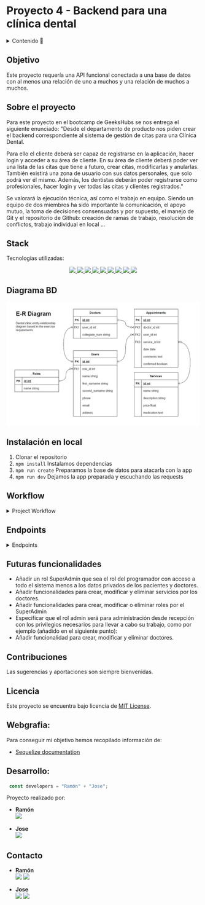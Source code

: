 # Proyecto 4 - Backend para una clínica dental

<details>
  <summary>Contenido 📝</summary>
  <ol>
    <li><a href="#objetivo">Objetivo</a></li>
    <li><a href="#sobre-el-proyecto">Sobre el proyecto</a></li>
    <li><a href="#stack">Stack</a></li>
    <li><a href="#diagrama-bd">Diagrama</a></li>
    <li><a href="#instalación-en-local">Instalación</a></li>
    <li><a href="#work-flow">Work-flow</a></li>
    <li><a href="#endpoints">Endpoints</a></li>
    <li><a href="#futuras-funcionalidades">Futuras funcionalidades</a></li>
    <li><a href="#contribuciones">Contribuciones</a></li>
    <li><a href="#licencia">Licencia</a></li>
    <li><a href="#webgrafia">Webgrafia</a></li>
    <li><a href="#desarrollo">Desarrollo</a></li>
    <li><a href="#contacto">Contacto</a></li>
  </ol>
</details>

## Objetivo
Este proyecto requería una API funcional conectada a una base de datos con al menos una relación de uno a muchos y una relación de muchos a muchos.

## Sobre el proyecto
Para este proyecto en el bootcamp de GeeksHubs se nos entrega el siguiente enunciado:
"Desde el departamento de producto nos piden crear el backend correspondiente al sistema de gestión de citas para una Clínica Dental.

Para ello el cliente deberá ser capaz de registrarse en la aplicación, hacer login y acceder a su área de cliente. En su área de cliente deberá poder ver una lista de las citas que tiene a futuro, crear citas, modificarlas y anularlas. También existirá una zona de usuario con sus datos personales, que solo podrá ver él mismo. Además, los dentistas deberán poder registrarse como profesionales, hacer
login y ver todas las citas y clientes registrados." 

Se valorará la ejecución técnica, así como el trabajo en equipo. Siendo un equipo de dos miembros ha sido importante la comunicación, el apoyo mutuo, la toma de decisiones consensuadas y por supuesto, el manejo de Git y el repositorio de Github: creación de ramas de trabajo, resolución de conflictos, trabajo individual en local ... 

## Stack
Tecnologías utilizadas:

<div align="center">

<a href="https://www.expressjs.com/">
    <img src= "https://img.shields.io/badge/express.js-%23404d59.svg?style=for-the-badge&logo=express&logoColor=%2361DAFB"/>
</a>
<a href="https://nodejs.org/es/">
    <img src= "https://img.shields.io/badge/node.js-026E00?style=for-the-badge&logo=node.js&logoColor=white"/>
</a>
<a href="https://developer.mozilla.org/es/docs/Web/JavaScript">
    <img src= "https://img.shields.io/badge/javascipt-EFD81D?style=for-the-badge&logo=javascript&logoColor=black"/>
</a>
<a href="https://www.sequelize.org/">
    <img src= "https://img.shields.io/badge/sequelize-3C76C3?style=for-the-badge&logo=sequelize&logoColor=white"/>
</a>
<a href="https://www.mysql.com/">
    <img src= "https://img.shields.io/badge/mysql-3E6E93?style=for-the-badge&logo=mysql&logoColor=white"/>
</a>
<a href="https://git-scm.com/">
    <img src= "https://img.shields.io/badge/git-F54D27?style=for-the-badge&logo=git&logoColor=white"/>
</a>
<a href=" https://www.postman.com/">
    <img src= "https://img.shields.io/badge/Postman-FF6C37?style=for-the-badge&logo=postman&logoColor=white"/>
</a>
<a href=" https://jwt.io/">
    <img src= "https://img.shields.io/badge/JWT-black?style=for-the-badge&logo=JSON%20web%20tokens"/>
</a>

<a href="https://www.docker.com/">
    <img src= "https://img.shields.io/badge/docker-2496ED?style=for-the-badge&logo=docker&logoColor=white"/>
</a>
 </div>


## Diagrama BD
!['imagen-db'](./img/db.JPG)

## Instalación en local

1. Clonar el repositorio
2. ` npm install ` Instalamos dependencias  
3. ` npm run create ` Preparamos la base de datos para atacarla con la app  
4. ` npm run dev ` Dejamos la app preparada y escuchando las requests

## Workflow
<details>
<summary>Project Workflow</summary>

1. Crear package.json con npm init -y.
2. Crear archivo index.js en la ruta principal. Crear .env y .env.example. Crear .gitignore con /node_modules y .env dentro. Ejecutar comando git init. 
3. Instalar express, nodemon, sequelize, sequelize-cli, mysql2, dotenv, jsonwebtoken y bcrypt. 
4. Sequelize init. Ejecutar sequelize.
5. Crear script "dev": "nodemon index.js", para mantener el servidor ejecutándose.
6. ` $ npm run dev ` comando para ejecutar el servidor. ctrl + c para pararlo.
7. Required express en index.js, y la variable instance app. También asignar PORT a nuestro servidor y usar un método listen para ejecutarlo:
```
const express = require('express');
const app = express();
const PORT = 3000;
app.listen(PORT, () => console.log("Server running on port: " + PORT));
```
8. Crear models Role, Doctor, User, Service and Appointment en ese orden:
```
npx sequelize-cli model:generate --name Users --attributes name:string,...
``` 
9. Añadir las foreign keys de services, doctors y users en appointments migration js file con sus respectivas relaciones. Hacer lo mismo con las que correspondan en todos los modelos.
```
references: {
          model: "Services",
          key:"id"
        }
```
10. Crear carpetas controllers y view.
En carpeta view crear las Routes.

11. Crear router.js en la ruta principal:
```
const router = require('express').Router();
module.exports = router;
```
12. Route.js conectado al index principal: 
```
const router = require('./router'); 
app.use(router);
```
13. Refactorizar a route:
```
const router = require('express').Router();

router.use('/services', servicesRouter);
router.use('/users', usersRouter)

module.exports = router;
```
14. Refactorizar controllers:
```
const serviceController = {};

serviceController.getServices = (req, res) => {return res.send('Get Services')}
serviceController.createServices = (req, res) => {return res.send('Create Services')}

module.exports = serviceController;
```
15. Crear seeders para Role, User, Doctor, Service, Appointment
```
npx sequelize-cli seed:generate --name User
npx sequelize-cli db:seed:all
```
16. Crear middlewares para controlar el nivel de acceso a la información o a las funcionalidades de la base de datos según roles.
16. Crear endpoints, los cuales describimos a continuación:
</details>

## Endpoints
<details>
<summary>Endpoints</summary>

- AUTH  
    - REGISTRO DE USUARIOS  
    Te permite registrar nuevos usuarios  
        POST http://localhost:3000/auth/register/  
        body:
        ``` js
          {
            "name":"Ramón",
            "first_surname":"Folguera",
            "second_surname":"Carbonell",
            "phone": "666666666",
            "address":"Abbey Road 1",
            "email": "ramon@ramon.com",
            "password": "mipassword123"
          }
        ```
    - LOGIN DE USUARIOS  
    Te permite hacer login con tu usuario y tu pass  
        POST http://localhost:3000/auth/login/  
        body:
        ``` js
            {
                "email": "ramon@ramon.com",
                "password": "mipassword123"
            }
        ```
- USER  
    - PERFIL DE USUARIO  
        - AUTENTIFICACIÓN COMO USUARIO  
            Copia el TOKEN generado por el AUTH del LOGIN. Utiliza este USER como ejemplo:
            ``` js
                {
                    "email": "ramon@ramon.com",
                    "password": "mipassword123"
                }
            ```
            En AUTHORIZATION. Type BEARER TOKEN. Pega el TOKEN generado.  
        - AUTENTIFICACIÓN COMO DOCTOR:  
            Copia el TOKEN generado por el AUTH del LOGIN. Utiliza este USER con privilegios de DOCTOR como ejemplo:
            ``` js
                {
                "email":"amparo@amparo.com",
                "password": "456789"
                }
            ```
            En AUTHORIZATION. Type BEARER TOKEN. Pega el TOKEN generado.  
    - CRUD Usuarios  
        - Get  
        GET http://localhost:3000/users/me
        Obtiene tu perfil de usuario
        - Update  
        PUT http://localhost:3000/users/me
        Actualiza tu perfil de usuario pasando los cambios dentro de changes  
        body:
        ``` js
            {
                "changes":{
                    "name": "Francisco",
                    "first_surname": "Martínez"
                    }
            }
        ```
        - Get All (Medic)
        GET  http://localhost:3000/users
        Obtiene todos los usuarios solo si tienes privilegios de Médico
- APPOINTMENT
    - CRUD Citas  
        - Create (User)  
        POST http://localhost:3000/appointments/
        El cliente crea una cita en estado Pendiente de Verificar por el doctor.  
        body:
        ``` js
            {
                "date": "2023-03-01 00:00:00",
                "service_id": 1,
                "doctor_id":1
            }
        ```
        - Update (User)  
        PUT http://localhost:3000/appointments
        El cliente actualiza los datos de la cita y reestablece su verificación a estado pendiente  
        body:
        ``` js
            {
                "id":"7",
                "changes":{
                    "service_id":2
                }
            }
        ```
        - Delete (User)  
        DELETE http://localhost:3000/appointments
        El cliente borra una de sus citas  
        body:
        ``` js
            {
                "id":"7"
            }
        ```
        - Get All mine (User)  
            GET http://localhost:3000/appointments/user
            El cliente revisa los datos de todas sus citas
        - Get All Mine (Medic)  
            GET  http://localhost:3000/appointments/doctor/my
            El doctor revisa los datos de todas sus citas como doctor
        - Get All (Medic)  
            GET  http://localhost:3000/appointments/doctor
            El doctor obtiene todos los datos de todas las citas del sistema
        - Verify (Medic)  
            PUT  http://localhost:3000/appointments/verify
            El doctor verifica una cita, esa cita pasa a estar verificada  
        body:
        ``` js
            {
                "id":5,
                "comments":"must"
            }
        ```
</details>

## Futuras funcionalidades
+ Añadir un rol SuperAdmin que sea el rol del programador con acceso a todo el sistema menos a los datos privados de los pacientes y doctores.
+ Añadir funcionalidades para crear, modificar y eliminar servicios por los doctores.  
+ Añadir funcionalidades para crear, modificar o eliminar roles por el SuperAdmin
+ Especificar que el rol admin será para administración desde recepción con los privilegios necesarios para llevar a cabo su trabajo, como por ejemplo (añadido en el siguiente punto):
+ Añadir funcionalidad para crear, modificar y eliminar doctores.

## Contribuciones
Las sugerencias y aportaciones son siempre bienvenidas.  

## Licencia
Este proyecto se encuentra bajo licencia de [MIT License](https://github.com/RamonFolguera/rfc-jaoa-geekshubs-fsd-val-project4-05032023/blob/master/LICENSE).

## Webgrafia:
Para conseguir mi objetivo hemos recopilado información de:
- [Sequelize documentation](https://sequelize.org/docs/v6/)

## Desarrollo:

``` js
 const developers = "Ramón" + "Jose";
```  

Proyecto realizado por:

- **Ramón**  
<a href="https://github.com/RamonFolguera" target="_blank"><img src="https://img.shields.io/badge/github-24292F?style=for-the-badge&logo=github&logoColor=white" target="_blank"></a>

- **Jose**  
<a href="https://github.com/JoseOliver" target="_blank"><img src="https://img.shields.io/badge/github-24292F?style=for-the-badge&logo=github&logoColor=white" target="_blank"></a>
## Contacto
- **Ramón**  
<a href = "mailto:folguera.ramon@gmail.com"><img src="https://img.shields.io/badge/Gmail-C6362C?style=for-the-badge&logo=gmail&logoColor=white" target="_blank"></a>
<a href="https://www.linkedin.com/in/ram%C3%B3n-folguera-0ab32776/" target="_blank"><img src="https://img.shields.io/badge/-LinkedIn-%230077B5?style=for-the-badge&logo=linkedin&logoColor=white" target="_blank"></a> 
</p>

- **Jose**  
<a href = "mailto:olikver_ja@outlook.com"><img src="https://img.shields.io/badge/Gmail-C6362C?style=for-the-badge&logo=gmail&logoColor=white" target="_blank"></a>
<a href="https://www.linkedin.com/in/joseoliver1/" target="_blank"><img src="https://img.shields.io/badge/-LinkedIn-%230077B5?style=for-the-badge&logo=linkedin&logoColor=white" target="_blank"></a> 
</p>













